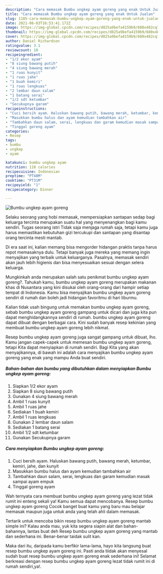 ```yaml
---
description: "Cara memasak Bumbu ungkep ayam goreng yang enak Untuk Jualan"
title: "Cara memasak Bumbu ungkep ayam goreng yang enak Untuk Jualan"
slug: 1185-cara-memasak-bumbu-ungkep-ayam-goreng-yang-enak-untuk-jualan
date: 2021-06-03T16:53:41.172Z
image: https://img-global.cpcdn.com/recipes/d825a9befa4159b9/680x482cq70/bumbu-ungkep-ayam-goreng-foto-resep-utama.jpg
thumbnail: https://img-global.cpcdn.com/recipes/d825a9befa4159b9/680x482cq70/bumbu-ungkep-ayam-goreng-foto-resep-utama.jpg
cover: https://img-global.cpcdn.com/recipes/d825a9befa4159b9/680x482cq70/bumbu-ungkep-ayam-goreng-foto-resep-utama.jpg
author: Daniel Richardson
ratingvalue: 3.1
reviewcount: 10
recipeingredient:
- "1/2 ekor ayam"
- "8 siung bawang putih"
- "4 siung bawang merah"
- "1 ruas kunyit"
- "1 ruas jahe"
- "1 buah kemiri"
- "1 ruas lengkuas"
- "2 lembar daun salam"
- "1 batang serai"
- "1/2 sdt ketumbar"
- "Secukupnya garam"
recipeinstructions:
- "Cuci bersih ayam. Haluskan bawang putih, bawang merah, ketumbar, kemiri, jahe, dan kunyit"
- "Masukkan bumbu halus dan ayam kemudian tambahkan air"
- "Tambahkan daun salam, serai, lengkuas dan garam kemudian masak sampai ayam empuk"
- "Tinggal goreng ayam"
categories:
- Resep
tags:
- bumbu
- ungkep
- ayam

katakunci: bumbu ungkep ayam 
nutrition: 118 calories
recipecuisine: Indonesian
preptime: "PT40M"
cooktime: "PT31M"
recipeyield: "1"
recipecategory: Dinner

---
```



![Bumbu ungkep ayam goreng](https://img-global.cpcdn.com/recipes/d825a9befa4159b9/680x482cq70/bumbu-ungkep-ayam-goreng-foto-resep-utama.jpg)

Selaku seorang yang hobi memasak, mempersiapkan santapan sedap bagi keluarga tercinta merupakan suatu hal yang menyenangkan bagi kamu sendiri. Tugas seorang istri Tidak saja menjaga rumah saja, tetapi kamu juga harus memastikan kebutuhan gizi tercukupi dan santapan yang disantap orang tercinta mesti mantab.

Di era  saat ini, kalian memang bisa mengorder hidangan praktis tanpa harus repot memasaknya dulu. Tetapi banyak juga mereka yang memang ingin menyajikan yang terbaik untuk keluarganya. Pasalnya, memasak sendiri akan jauh lebih higienis dan bisa menyesuaikan sesuai dengan selera keluarga. 



Mungkinkah anda merupakan salah satu penikmat bumbu ungkep ayam goreng?. Tahukah kamu, bumbu ungkep ayam goreng merupakan makanan khas di Nusantara yang kini disukai oleh orang-orang dari hampir setiap tempat di Indonesia. Kamu bisa menyajikan bumbu ungkep ayam goreng sendiri di rumah dan boleh jadi hidangan favoritmu di hari liburmu.

Kalian tidak usah bingung untuk memakan bumbu ungkep ayam goreng, sebab bumbu ungkep ayam goreng gampang untuk dicari dan juga kita pun dapat menghidangkannya sendiri di rumah. bumbu ungkep ayam goreng dapat dibuat dengan berbagai cara. Kini sudah banyak resep kekinian yang membuat bumbu ungkep ayam goreng lebih nikmat.

Resep bumbu ungkep ayam goreng juga sangat gampang untuk dibuat, lho. Kamu jangan capek-capek untuk memesan bumbu ungkep ayam goreng, tetapi Kita dapat menyiapkan di rumah sendiri. Bagi Kita yang akan menyajikannya, di bawah ini adalah cara menyajikan bumbu ungkep ayam goreng yang enak yang mampu Anda buat sendiri.

<!--inarticleads1-->

##### Bahan-bahan dan bumbu yang dibutuhkan dalam menyiapkan Bumbu ungkep ayam goreng:

1. Siapkan 1/2 ekor ayam
1. Siapkan 8 siung bawang putih
1. Gunakan 4 siung bawang merah
1. Ambil 1 ruas kunyit
1. Ambil 1 ruas jahe
1. Sediakan 1 buah kemiri
1. Ambil 1 ruas lengkuas
1. Gunakan 2 lembar daun salam
1. Sediakan 1 batang serai
1. Ambil 1/2 sdt ketumbar
1. Gunakan Secukupnya garam




<!--inarticleads2-->

##### Cara menyiapkan Bumbu ungkep ayam goreng:

1. Cuci bersih ayam. Haluskan bawang putih, bawang merah, ketumbar, kemiri, jahe, dan kunyit
1. Masukkan bumbu halus dan ayam kemudian tambahkan air
1. Tambahkan daun salam, serai, lengkuas dan garam kemudian masak sampai ayam empuk
1. Tinggal goreng ayam




Wah ternyata cara membuat bumbu ungkep ayam goreng yang lezat tidak rumit ini enteng sekali ya! Kamu semua dapat mencobanya. Resep bumbu ungkep ayam goreng Cocok banget buat kamu yang baru mau belajar memasak maupun juga untuk anda yang telah ahli dalam memasak.

Tertarik untuk mencoba bikin resep bumbu ungkep ayam goreng mantab simple ini? Kalau anda mau, yuk kita segera siapin alat dan bahan-bahannya, lantas buat deh Resep bumbu ungkep ayam goreng yang mantab dan sederhana ini. Benar-benar taidak sulit kan. 

Maka dari itu, daripada kamu berfikir lama-lama, hayo kita langsung buat resep bumbu ungkep ayam goreng ini. Pasti anda tiidak akan menyesal sudah buat resep bumbu ungkep ayam goreng enak sederhana ini! Selamat berkreasi dengan resep bumbu ungkep ayam goreng lezat tidak rumit ini di rumah sendiri,ya!.

